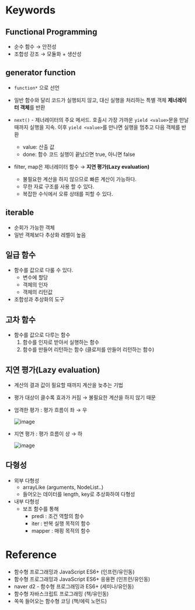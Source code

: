 # Keywords

## Functional Programming

- 순수 함수 → 안전성
- 조합성 강조 → 모듈화 + 생산성

## generator function

- `function*` 으로 선언

- 일반 함수와 달리 코드가 실행되지 않고, 대신 실행을 처리하는 특별 객체 **제너레이터 객체**를 반환

- `next()` - 제너레이터의 주요 메서드. 호출시 가장 가까운 `yield <value>`문을 만날 때까지 실행을 지속. 이후 `yield <value>`를 만나면 실행을 멈추고 다음 객체를 반환

  - value: 산출 값
  - done: 함수 코드 실행이 끝났으면 true, 아니면 false

- filter, map은 제너레이터 함수 → **지연 평가(Lazy evaluation)**
  - 불필요한 계산을 하지 않으므로 빠른 계산이 가능하다.
  - 무한 자료 구조를 사용 할 수 있다.
  - 복잡한 수식에서 오류 상태를 피할 수 있다.

## iterable

- 순회가 가능한 객체
- 일반 객체보다 추상화 레벨이 높음

## 일급 함수

- 함수를 값으로 다룰 수 있다.
  - 변수에 할당
  - 객체의 인자
  - 객체의 리턴값
- 조합성과 추상화의 도구

## 고차 함수

- 함수를 값으로 다루는 함수
  1. 함수를 인자로 받아서 실행하는 함수
  2. 함수를 만들어 리턴하는 함수 (클로저를 만들어 리턴하는 함수)

## 지연 평가(Lazy evaluation)

- 계산의 결과 값이 필요할 때까지 계산을 늦추는 기법
- 평가 대상이 클수록 효과가 커짐 → 불필요한 계산을 하지 않기 때문
- 엄격한 평가 : 평가 흐름이 좌 → 우

  ![image](https://user-images.githubusercontent.com/43740455/181026935-da7d53c5-8df7-469b-afa6-3d218e76c401.png)

- 지연 평가 : 평가 흐름이 상 → 하

  ![image](https://user-images.githubusercontent.com/43740455/181026996-03c9da29-a641-4ee8-bb5c-37944acf5d63.png)

## 다형성

- 외부 다형성
  - arrayLike (arguments, NodeList..)
  - 들어오는 데이터를 length, key로 추상화하여 다형성
- 내부 다형성
  - 보조 함수를 통해
    - predi : 조건 역할의 함수
    - iter : 반복 실행 목적의 함수
    - mapper : 매핑 목적의 함수

# Reference

- 함수형 프로그래밍과 JavaScript ES6+ (인프런/유인동)
- 함수형 프로그래밍과 JavaScript ES6+ 응용편 (인프런/유인동)
- naver d2 - 함수형 프로그래밍과 ES6+ (세미나/유인동)
- 함수형 자바스크립트 프로그래밍 (책/유인동)
- 쏙쏙 들어오는 함수형 코딩 (책/에릭 노먼드)
